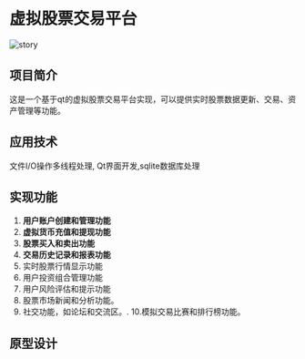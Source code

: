 # 虚拟股票交易平台
![story](https://github.com/WHUCScoke/Virtual-stock-trading-platform/blob/master/picture/process.png)
## 项目简介
这是一个基于qt的虚拟股票交易平台实现，可以提供实时股票数据更新、交易、资产管理等功能。
## 应用技术
文件I/O操作多线程处理, Qt界面开发,sqlite数据库处理
## 实现功能
1. **用户账户创建和管理功能**   
2. **虚拟货币充值和提现功能**   
3. **股票买入和卖出功能**   
4. **交易历史记录和报表功能**   
5. 实时股票行情显示功能
6. 用户投资组合管理功能
7. 用户风险评估和提示功能
8. 股票市场新闻和分析功能。
9. 社交功能，如论坛和交流区。.
10.模拟交易比赛和排行榜功能。
## 原型设计
